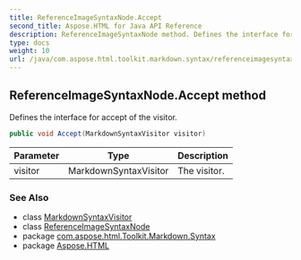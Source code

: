 ```yaml
---
title: ReferenceImageSyntaxNode.Accept
second_title: Aspose.HTML for Java API Reference
description: ReferenceImageSyntaxNode method. Defines the interface for accept of the visitor
type: docs
weight: 10
url: /java/com.aspose.html.toolkit.markdown.syntax/referenceimagesyntaxnode/accept/
---
```

## ReferenceImageSyntaxNode.Accept method

Defines the interface for accept of the visitor.

```java
public void Accept(MarkdownSyntaxVisitor visitor)
```

| Parameter | Type | Description |
| --- | --- | --- |
| visitor | MarkdownSyntaxVisitor | The visitor. |

### See Also

* class [MarkdownSyntaxVisitor](../../markdownsyntaxvisitor/)
* class [ReferenceImageSyntaxNode](../)
* package [com.aspose.html.Toolkit.Markdown.Syntax](../../referenceimagesyntaxnode/)
* package [Aspose.HTML](../../../)
